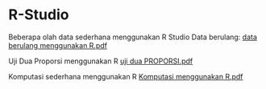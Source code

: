 # R-Studio
Beberapa olah data sederhana menggunakan R Studio
Data berulang: [data berulang menggunakan R.pdf](https://github.com/yuvanioksarianti29/R-Studio/files/8148532/data.berulang.menggunakan.R.pdf)

Uji Dua Proporsi menggunakan R [uji dua PROPORSI.pdf](https://github.com/yuvanioksarianti29/R-Studio/files/8148533/uji.dua.PROPORSI.pdf)

Komputasi sederhana menggunakan R [Komputasi menggunakan R.pdf](https://github.com/yuvanioksarianti29/R-Studio/files/8148541/Komputasi.menggunakan.R.pdf)
